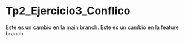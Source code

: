 # Tp2_Ejercicio3_Conflico
Este es un cambio en la main branch.
Este es un cambio en la feature branch.